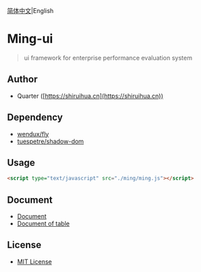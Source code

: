 [简体中文](./README_zh.md)|English

# Ming-ui

>   ui framework for enterprise performance evaluation system



## Author

-   Quarter ([https://shiruihua.cn](https://shiruihua.cn))



## Dependency

-   [wendux/fly](https://github.com/wendux/fly)
-   [tuespetre/shadow-dom](https://github.com/tuespetre/shadow-dom)



## Usage

```html
<script type="text/javascript" src="./ming/ming.js"></script>
```



## Document

- [Document](./docs/DOC_en.md)
- [Document of table](./docs/DOC_TABLE.md)



## License

-   [MIT License](./LICENSE)